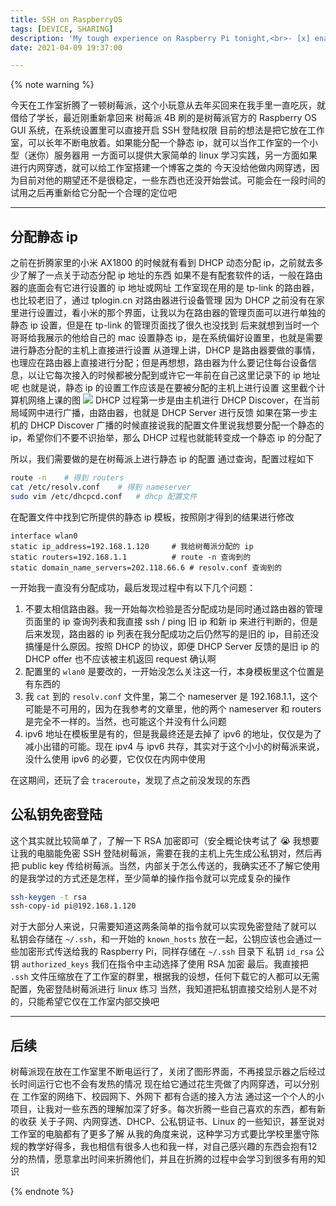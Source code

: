 ```yaml
---
title: SSH on RaspberryOS
tags: [DEVICE, SHARING]
description: 'My tough experience on Raspberry Pi tonight,<br>- [x] enable SSH<br>- [x] static ip address<br>- [x] public & private key'
date: 2021-04-09 19:37:00

---
```


{% note warning %}

今天在工作室折腾了一顿树莓派，这个小玩意从去年买回来在我手里一直吃灰，就借给了学长，最近刚重新拿回来
树莓派 4B 刷的是树莓派官方的 Raspberry OS GUI 系统，在系统设置里可以直接开启 SSH 登陆权限
目前的想法是把它放在工作室，可以长年不断电放着。如果能分配一个静态 ip，就可以当作工作室的一个小型（迷你）服务器用
一方面可以提供大家简单的 linux 学习实践，另一方面如果进行内网穿透，就可以给工作室搭建一个博客之类的
今天没给他做内网穿透，因为目前对他的期望还不是很稳定，一些东西也还没开始尝试。可能会在一段时间的试用之后再重新给它分配一个合理的定位吧

---

## 分配静态 ip

之前在折腾家里的小米 AX1800 的时候就有看到 DHCP 动态分配 ip，之前就去多少了解了一点关于动态分配 ip 地址的东西
如果不是有配套软件的话，一般在路由器的底面会有它进行设置的 ip 地址或网址
工作室现在用的是 tp-link 的路由器，也比较老旧了，通过 tplogin.cn 对路由器进行设备管理
因为 DHCP 之前没有在家里进行设置过，看小米的那个界面，让我以为在路由器的管理页面可以进行单独的静态 ip 设置，但是在 tp-link 的管理页面找了很久也没找到
后来就想到当时一个哥哥给我展示的他给自己的 mac 设置静态 ip，是在系统偏好设置里，也就是需要进行静态分配的主机上直接进行设置
从道理上讲，DHCP 是路由器要做的事情，也理应在路由器上直接进行分配；但是再想想，路由器为什么要记住每台设备信息，以让它每次接入的时候都被分配到或许它一年前在自己这里记录下的 ip 地址呢
也就是说，静态 ip 的设置工作应该是在要被分配的主机上进行设置
这里截个计算机网络上课的图
![](https://i.loli.net/2021/04/09/dUzuJXWmhADr3GC.png)
DHCP 过程第一步是由主机进行 DHCP Discover，在当前局域网中进行广播，由路由器，也就是 DHCP Server 进行反馈
如果在第一步主机的 DHCP Discover 广播的时候直接说我的配置文件里说我想要分配一个静态的 ip，希望你们不要不识抬举，那么 DHCP 过程也就能转变成一个静态 ip 的分配了

所以，我们需要做的是在树莓派上进行静态 ip 的配置
通过查询，配置过程如下

```zsh
route -n	# 得到 routers
cat /etc/resolv.conf	# 得到 nameserver
sudo vim /etc/dhcpcd.conf	# dhcp 配置文件
```

在配置文件中找到它所提供的静态 ip 模板，按照刚才得到的结果进行修改

```config
interface wlan0
static ip_address=192.168.1.120		# 我给树莓派分配的 ip
static routers=192.168.1.1			# route -n 查询到的
static domain_name_servers=202.118.66.6	# resolv.conf 查询到的
```

一开始我一直没有分配成功，最后发现过程中有以下几个问题：
1. 不要太相信路由器。我一开始每次检验是否分配成功是同时通过路由器的管理页面里的 ip 查询列表和我直接 ssh / ping 旧 ip 和新 ip 来进行判断的，但是后来发现，路由器的 ip
   列表在我分配成功之后仍然写的是旧的 ip，目前还没搞懂是什么原因。按照 DHCP 的协议，即便 DHCP Server 反馈的是旧 ip 的 DHCP offer 也不应该被主机返回 request 确认啊
2. 配置里的 `wlan0` 是要改的，一开始没怎么关注这一行，本身模板里这个位置是有东西的
3. 我 `cat` 到的 `resolv.conf` 文件里，第二个 nameserver 是 192.168.1.1，这个可能是不可用的，因为在我参考的文章里，他的两个 nameserver 和 routers
   是完全不一样的。当然，也可能这个并没有什么问题
4. ipv6 地址在模板里是有的，但是我最终还是去掉了 ipv6 的地址，仅仅是为了减小出错的可能。现在 ipv4 与 ipv6 共存，其实对于这个小小的树莓派来说，没什么使用 ipv6 的必要，它仅仅在内网中使用

在这期间，还玩了会 `traceroute`，发现了点之前没发现的东西

## 公私钥免密登陆

这个其实就比较简单了，了解一下 RSA 加密即可（安全概论快考试了 😭
我想要让我的电脑能免密 SSH 登陆树莓派，需要在我的主机上先生成公私钥对，然后再把 public key 传给树莓派。当然，内部关于怎么传送的，我确实还不了解它使用的是我学过的方式还是怎样，至少简单的操作指令就可以完成复杂的操作

```zsh
ssh-keygen -t rsa
ssh-copy-id pi@192.168.1.120
```

对于大部分人来说，只需要知道这两条简单的指令就可以实现免密登陆了就可以
私钥会存储在 `~/.ssh`，和一开始的 `known_hosts` 放在一起，公钥应该也会通过一些加密形式传送给我的 Raspberry Pi，同样存储在 `~/.ssh` 目录下
私钥 `id_rsa` 公钥 `authorized_keys`
我们在指令中主动选择了使用 RSA 加密
最后。我直接把 `.ssh` 文件压缩放在了工作室的群里，根据我的设想，任何下载它的人都可以无需配置，免密登陆树莓派进行 linux 练习
当然，我知道把私钥直接交给别人是不对的，只能希望它仅在工作室内部交换吧

---

## 后续

树莓派现在放在工作室里不断电运行了，关闭了图形界面，不再接显示器之后经过长时间运行它也不会有发热的情况
现在给它通过花生壳做了内网穿透，可以分别在 工作室的网络下、校园网下、外网下 都有合适的接入方法
通过这一个个人的小项目，让我对一些东西的理解加深了好多。每次折腾一些自己喜欢的东西，都有新的收获
关于子网、内网穿透、DHCP、公私钥证书、Linux 的一些知识，甚至说对工作室的电脑都有了更多了解
从我的角度来说，这种学习方式要比学校里墨守陈规的教学好得多，我也相信有很多人也和我一样，对自己感兴趣的东西会抱有12分的热情，愿意拿出时间来折腾他们，并且在折腾的过程中会学习到很多有用的知识

{% endnote %}
